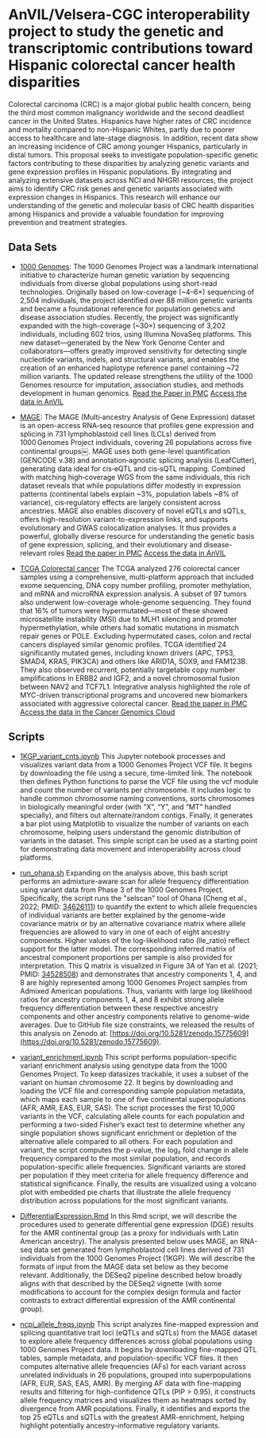 
# AnVIL/Velsera-CGC interoperability project to study the genetic and transcriptomic contributions toward Hispanic colorectal cancer health disparities

Colorectal carcinoma (CRC) is a major global public health concern, being the third most common malignancy worldwide and the second deadliest cancer in the United States. Hispanics have higher rates of CRC incidence and mortality compared to non-Hispanic Whites, partly due to poorer access to healthcare and late-stage diagnosis. In addition, recent data show an increasing incidence of CRC among younger Hispanics, particularly in distal tumors. This proposal seeks to investigate population-specific genetic factors contributing to these
disparities by analyzing genetic variants and gene expression profiles in Hispanic populations. By integrating and analyzing extensive datasets across NCI and NHGRI resources, the project aims to identify CRC risk genes and genetic variants associated with expression changes in Hispanics. This research will enhance our understanding of the genetic and molecular basis of CRC health disparities among Hispanics and provide a valuable foundation for improving prevention and treatment strategies.



## Data Sets
- [1000 Genomes](https://www.internationalgenome.org/): The 1000 Genomes Project was a landmark international initiative to characterize human genetic variation by sequencing individuals from diverse global populations using short-read technologies. Originally based on low-coverage (~4–6×) sequencing of 2,504 individuals, the project identified over 88 million genetic variants and became a foundational reference for population genetics and disease association studies. Recently, the project was significantly expanded with the high-coverage (~30×) sequencing of 3,202 individuals, including 602 trios, using Illumina NovaSeq platforms. This new dataset—generated by the New York Genome Center and collaborators—offers greatly improved sensitivity for detecting single nucleotide variants, indels, and structural variants, and enables the creation of an enhanced haplotype reference panel containing ~72 million variants. The updated release strengthens the utility of the 1000 Genomes resource for imputation, association studies, and methods development in human genomics. [Read the Paper in PMC](https://pmc.ncbi.nlm.nih.gov/articles/PMC9439720/) [Access the data in AnVIL](https://duos.broadinstitute.org/studies/90)
  
- [MAGE](https://github.com/mccoy-lab/MAGE): The MAGE (Multi‑ancestry Analysis of Gene Expression) dataset is an open-access RNA‑seq resource that profiles gene expression and splicing in 731 lymphoblastoid cell lines (LCLs) derived from 1000 Genomes Project individuals, covering 26 populations across five continental groups￼. MAGE uses both gene-level quantification (GENCODE v.38) and annotation‑agnostic splicing analysis (LeafCutter), generating data ideal for cis‑eQTL and cis‑sQTL mapping. Combined with matching high‑coverage WGS from the same individuals, this rich dataset reveals that while populations differ modestly in expression patterns (continental labels explain ~3%, population labels ~8% of variance), cis‑regulatory effects are largely consistent across ancestries. MAGE also enables discovery of novel eQTLs and sQTLs, offers high-resolution variant-to-expression links, and supports evolutionary and GWAS colocalization analyses. It thus provides a powerful, globally diverse resource for understanding the genetic basis of gene expression, splicing, and their evolutionary and disease-relevant roles [Read the paper in PMC](https://pmc.ncbi.nlm.nih.gov/articles/PMC11291278/) [Access the data in AnVIL](https://duos.broadinstitute.org/studies/179)

- [TCGA Colorectal cancer](https://pubmed.ncbi.nlm.nih.gov/22810696/) The TCGA analyzed 276 colorectal cancer samples using a comprehensive, multi-platform approach that included exome sequencing, DNA copy number profiling, promoter methylation, and mRNA and microRNA expression analysis. A subset of 97 tumors also underwent low-coverage whole-genome sequencing. They found that 16% of tumors were hypermutated—most of these showed microsatellite instability (MSI) due to MLH1 silencing and promoter hypermethylation, while others had somatic mutations in mismatch repair genes or POLE. Excluding hypermutated cases, colon and rectal cancers displayed similar genomic profiles. TCGA identified 24 significantly mutated genes, including known drivers (APC, TP53, SMAD4, KRAS, PIK3CA) and others like ARID1A, SOX9, and FAM123B. They also observed recurrent, potentially targetable copy number amplifications in ERBB2 and IGF2, and a novel chromosomal fusion between NAV2 and TCF7L1. Integrative analysis highlighted the role of MYC-driven transcriptional programs and uncovered new biomarkers associated with aggressive colorectal cancer. [Read the paper in PMC](https://pubmed.ncbi.nlm.nih.gov/22810696/) [Access the data in the Cancer Genomics Cloud](https://www.cancergenomicscloud.org/)


## Scripts

- [1KGP\_variant\_cnts.ipynb](scripts/1KGP_variant_cnts.ipynb) This Jupyter notebook processes and visualizes variant data from a 1000 Genomes Project VCF file. It begins by downloading the file using a secure, time-limited link. The notebook then defines Python functions to parse the VCF file using the vcf module and count the number of variants per chromosome. It includes logic to handle common chromosome naming conventions, sorts chromosomes in biologically meaningful order (with “X”, “Y”, and “MT” handled specially), and filters out alternate/random contigs. Finally, it generates a bar plot using Matplotlib to visualize the number of variants on each chromosome, helping users understand the genomic distribution of variants in the dataset. This simple script can be used as a starting point for demonstrating data movement and interoperability across cloud platforms.

- [run_ohana.sh](scripts/run_ohana.sh) Expanding on the analysis above, this bash script performs an admixture-aware scan for allele frequency differentiation using variant data from Phase 3 of the 1000 Genomes Project. Specifically, the script runs the "selscan" tool of Ohana (Cheng et al., 2022; PMID: [34626111](https://pubmed.ncbi.nlm.nih.gov/34626111/)) to quantify the extent to which allele frequencies of individual variants are better explained by the genome-wide covariance matrix or by an alternative covariance matrix where allele frequencies are allowed to vary in one of each of eight ancestry components. Higher values of the log-likelihood ratio (lle_ratio) reflect support for the latter model. The corresponding inferred matrix of ancestral component proportions per sample is also provided for interpretation. This Q matrix is visualized in Figure 3A of Yan et al. (2021; PMID: [34528508](https://pubmed.ncbi.nlm.nih.gov/34528508/)) and demonstrates that ancestry components 1, 4, and 8 are highly represented among 1000 Genomes Project samples from Admixed American populations. Thus, variants with large log likelihood ratios for ancestry components 1, 4, and 8 exhibit strong allele frequency differentiation between these respective ancestry components and other ancestry components relative to genome-wide averages. Due to GitHub file size constraints, we released the results of this analysis on Zenodo at: [https://doi.org/10.5281/zenodo.15775609](https://doi.org/10.5281/zenodo.15775609).

- [variant_enrichment.ipynb](scripts/variant_enrichment.ipynb) This script performs population-specific variant enrichment analysis using genotype data from the 1000 Genomes Project. To keep datasizes trackable, it uses a subset of the variant on human chromosome 22. It begins by downloading and loading the VCF file and corresponding sample population metadata, which maps each sample to one of five continental superpopulations (AFR, AMR, EAS, EUR, SAS). The script processes the first 10,000 variants in the VCF, calculating allele counts for each population and performing a two-sided Fisher’s exact test to determine whether any single population shows significant enrichment or depletion of the alternative allele compared to all others. For each population and variant, the script computes the p-value, the log₂ fold change in allele frequency compared to the most similar population, and records population-specific allele frequencies. Significant variants are stored per population if they meet criteria for allele frequency difference and statistical significance. Finally, the results are visualized using a volcano plot with embedded pie charts that illustrate the allele frequency distribution across populations for the most significant variants.
  
- [DifferentialExpression.Rmd](scripts/DifferentialExpression.html) In this Rmd script, we will describe the procedures used to generate differential gene expression (DGE) results for the AMR continental group (as a proxy for individuals with Latin American ancestry). The analysis presented below uses MAGE, an RNA-seq data set generated from lymphoblastoid cell lines derived of 731 individuals from the 1000 Genomes Project (1KGP). We will describe the formats of input from the MAGE data set below as they become relevant. Additionally, the DESeq2 pipeline described below broadly aligns with that described by the DESeq2 vignette (with some modifications to account for the complex design formula and factor contrasts to extract differential expression of the AMR continental group).

- [ncpi_allele_freqs.ipynb](scripts/ncpi_allele_freqs.ipynb) This script analyzes fine-mapped expression and splicing quantitative trait loci (eQTLs and sQTLs) from the MAGE dataset to explore allele frequency differences across global populations using 1000 Genomes Project data. It begins by downloading fine-mapped QTL tables, sample metadata, and population-specific VCF files. It then computes alternative allele frequencies (AFs) for each variant across unrelated individuals in 26 populations, grouped into superpopulations (AFR, EUR, SAS, EAS, AMR). By merging AF data with fine-mapping results and filtering for high-confidence QTLs (PIP > 0.95), it constructs allele frequency matrices and visualizes them as heatmaps sorted by divergence from AMR populations. Finally, it identifies and exports the top 25 eQTLs and sQTLs with the greatest AMR-enrichment, helping highlight potentially ancestry-informative regulatory variants.
